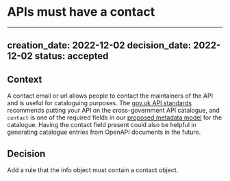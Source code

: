 # APIs must have a contact

---
creation_date: 2022-12-02
decision_date: 2022-12-02
status: accepted
---

## Context
A contact email or url allows people to contact the maintainers of the API and is useful for cataloguing purposes. 
The [gov.uk API standards](https://www.gov.uk/guidance/gds-api-technical-and-data-standards) recommends putting your API on the cross-government API catalogue, 
and `contact` is one of the required fields in our [proposed metadata model](https://github.com/co-cddo/federated-api-model/blob/main/schemas/v1alpha/api-metadata.json) 
for the catalogue. Having the contact field present could also be helpful in generating catalogue entries from OpenAPI documents in the future. 

## Decision
Add a rule that the info object must contain a contact object.
